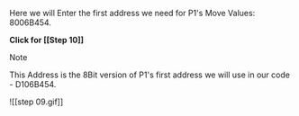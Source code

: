 
Here we will Enter the first address we need for P1's Move Values: 8006B454. 

**Click for [[Step 10]]**

>[!Note]
>
>This Address is the 8Bit version of P1's first address we will use in our code - D106B454.

![[step 09.gif]]
